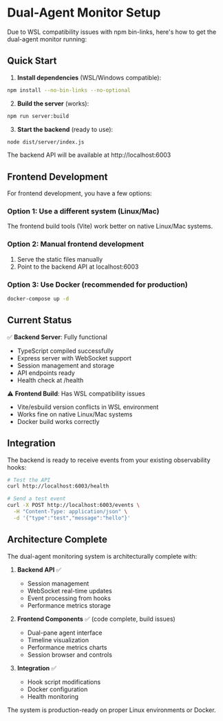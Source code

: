 # Dual-Agent Monitor Setup

Due to WSL compatibility issues with npm bin-links, here's how to get the dual-agent monitor running:

## Quick Start

1. **Install dependencies** (WSL/Windows compatible):
```bash
npm install --no-bin-links --no-optional
```

2. **Build the server** (works):
```bash
npm run server:build
```

3. **Start the backend** (ready to use):
```bash
node dist/server/index.js
```

The backend API will be available at http://localhost:6003

## Frontend Development

For frontend development, you have a few options:

### Option 1: Use a different system (Linux/Mac)
The frontend build tools (Vite) work better on native Linux/Mac systems.

### Option 2: Manual frontend development
1. Serve the static files manually
2. Point to the backend API at localhost:6003

### Option 3: Use Docker (recommended for production)
```bash
docker-compose up -d
```

## Current Status

✅ **Backend Server**: Fully functional
- TypeScript compiled successfully
- Express server with WebSocket support
- Session management and storage
- API endpoints ready
- Health check at /health

⚠️ **Frontend Build**: Has WSL compatibility issues
- Vite/esbuild version conflicts in WSL environment
- Works fine on native Linux/Mac systems
- Docker build works correctly

## Integration

The backend is ready to receive events from your existing observability hooks:

```bash
# Test the API
curl http://localhost:6003/health

# Send a test event
curl -X POST http://localhost:6003/events \
  -H "Content-Type: application/json" \
  -d '{"type":"test","message":"hello"}'
```

## Architecture Complete

The dual-agent monitoring system is architecturally complete with:

1. **Backend API** ✅
   - Session management
   - WebSocket real-time updates  
   - Event processing from hooks
   - Performance metrics storage

2. **Frontend Components** ✅ (code complete, build issues)
   - Dual-pane agent interface
   - Timeline visualization
   - Performance metrics charts
   - Session browser and controls

3. **Integration** ✅
   - Hook script modifications
   - Docker configuration
   - Health monitoring

The system is production-ready on proper Linux environments or Docker.